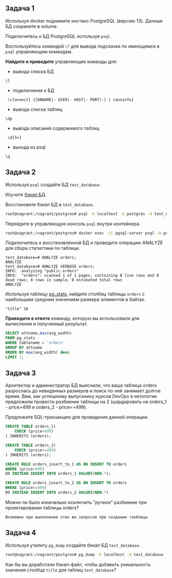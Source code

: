 ## Задача 1

Используя docker поднимите инстанс PostgreSQL (версию 13). Данные БД сохраните в volume.

Подключитесь к БД PostgreSQL используя `psql`.

Воспользуйтесь командой `\?` для вывода подсказки по имеющимся в `psql` управляющим командам.

**Найдите и приведите** управляющие команды для:
- вывода списка БД
```
\l
```
- подключения к БД
```
 \c[onnect] {[DBNAME|- USER|- HOST|- PORT|-] | conninfo}
```
- вывода списка таблиц
```
\dp
```
- вывода описания содержимого таблиц
```
 \d[S+]
```
- выхода из psql
```
\q
```
## Задача 2

Используя `psql` создайте БД `test_database`.

Изучите [бэкап БД](https://github.com/netology-code/virt-homeworks/tree/master/06-db-04-postgresql/test_data).

Восстановите бэкап БД в `test_database`.
```bash
root@vagrant:/vagrant/postgres# psql -h localhost -U postgres -d test_database -f test_dump.sql
```
Перейдите в управляющую консоль `psql` внутри контейнера.
```bash
root@vagrant:/vagrant/postgres# docker exec -it pgsql-server psql -U postgres
```
Подключитесь к восстановленной БД и проведите операцию ANALYZE для сбора статистики по таблице.
```
test_database=# ANALYZE orders;
ANALYZE
test_database=# ANALYZE VERBOSE orders;
INFO:  analyzing "public.orders"
INFO:  "orders": scanned 1 of 1 pages, containing 8 live rows and 0 dead rows; 8 rows in sample, 8 estimated total rows
ANALYZE
```
Используя таблицу [pg_stats](https://postgrespro.ru/docs/postgresql/12/view-pg-stats), найдите столбец таблицы `orders` 
с наибольшим средним значением размера элементов в байтах.
```
"title"	16
```
**Приведите в ответе** команду, которую вы использовали для вычисления и полученный результат.
```sql
SELECT attname,max(avg_width)  
FROM pg_stats
WHERE tablename = 'orders'
GROUP BY attname
ORDER BY max(avg_width) desc
LIMIT 1;
```
## Задача 3

Архитектор и администратор БД выяснили, что ваша таблица orders разрослась до невиданных размеров и
поиск по ней занимает долгое время. Вам, как успешному выпускнику курсов DevOps в нетологии предложили
провести разбиение таблицы на 2 (шардировать на orders_1 - price>499 и orders_2 - price<=499).

Предложите SQL-транзакцию для проведения данной операции.
```sql
CREATE TABLE orders_1(
	CHECK (price>499)
) INHERITS (orders);

CREATE TABLE orders_2(
	CHECK (price<=499)
) INHERITS (orders);

CREATE RULE orders_insert_to_1 AS ON INSERT TO orders
WHERE (price>499)
DO INSTEAD INSERT INTO orders_1 VALUES(NEW.*);

CREATE RULE orders_insert_to_2 AS ON INSERT TO orders
WHERE (price<=499)
DO INSTEAD INSERT INTO orders_2 VALUES(NEW.*)
```
Можно ли было изначально исключить "ручное" разбиение при проектировании таблицы orders?
```
Возможно при выполнении этих же запросов при создании такблицы
```
## Задача 4

Используя утилиту `pg_dump` создайте бекап БД `test_database`.
```bash
root@vagrant:/vagrant/postgres# pg_dump -h localhost -d test_database -U postgres >dump.sql
```

Как бы вы доработали бэкап-файл, чтобы добавить уникальность значения столбца `title` для таблиц `test_database`?


